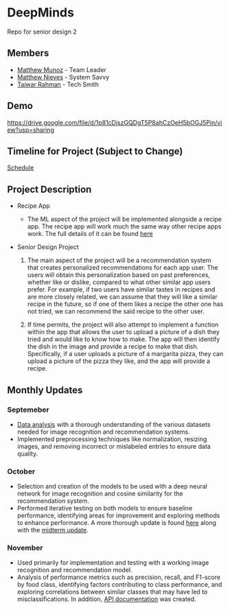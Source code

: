 # DeepMinds

Repo for senior design 2

## Members

- [Matthew Munoz](https://www.github.com/MattMunoz) - Team Leader
- [Matthew Nieves](https://www.github.com/Nieves350) - System Savvy
- [Tajwar Rahman](https://www.github.com/thetajwar2003) - Tech Smith

## Demo
https://drive.google.com/file/d/1p81cDjszGQDgT5P8ahCzOeH5bOGJ5Pin/view?usp=sharing

## Timeline for Project (Subject to Change)

[Schedule](https://docs.google.com/spreadsheets/d/1_CTNEVaTbUeiSTDD4i7zU3mf360-n2xHzTq5874sA4o/edit?gid=2016187939#gid=2016187939)

## Project Description

- Recipe App

  - The ML aspect of the project will be implemented alongside a recipe app. The recipe app will work much the same way other recipe apps work. The full details of it can be found [here](https://github.com/thetajwar2003/khuda-lagche)

- Senior Design Project

  1. The main aspect of the project will be a recommendation system that creates personalized recommendations for each app user. The users will obtain this personalization based on past preferences, whether like or dislike, compared to what other similar app users prefer. For example, if two users have similar tastes in recipes and are more closely related, we can assume that they will like a similar recipe in the future, so if one of them likes a recipe the other one has not tried, we can recommend the said recipe to the other user.

  2. If time permits, the project will also attempt to implement a function within the app that allows the user to upload a picture of a dish they tried and would like to know how to make. The app will then identify the dish in the image and provide a recipe to make that dish. Specifically, if a user uploads a picture of a margarita pizza, they can upload a picture of the pizza they like, and the app will provide a recipe.

## Monthly Updates

### Septemeber

- [Data analysis](https://docs.google.com/presentation/d/1evxd-9ThpiSafHGqG9SWblSGBWH8p6MRBY8j7teP6Z8/edit#slide=id.p) with a thorough understanding of the various datasets needed for image recognition and recommendation systems.
- Implemented preprocessing techniques like normalization, resizing images, and removing incorrect or mislabeled entries to ensure data quality.
  
### October

- Selection and creation of the models to be used with a deep neural network for image recognition and cosine similarity for the recommendation system.
- Performed iterative testing on both models to ensure baseline performance, identifying areas for improvement and exploring methods to enhance performance. A more thorough update is found [here](https://docs.google.com/presentation/d/1j-zSWSOCYNckjP9O2TLLutKJe3B4m4ZwDKZLs8ZG9i8/edit#slide=id.p) along with the [midterm update](https://docs.google.com/presentation/d/1hpQh4t4M3lrK75eTXjqawNI2oM0_PV_bo9ysY-2bQNY/edit#slide=id.g30b8e1912aa_2_0).

### November

- Used primarily for implementation and testing with a working image recognition and recommendation model.
- Analysis of performance metrics such as precision, recall, and F1-score by food class, identifying factors contributing to class performance, and exploring correlations between similar classes that may have led to misclassifications. In addition, [API documentation](https://github.com/thetajwar2003/khuda-lagche/tree/master/backend) was created.
